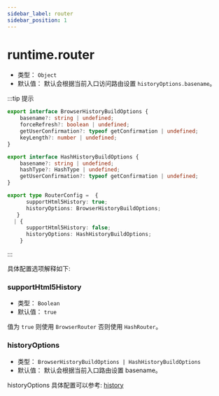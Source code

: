 ```yaml
---
sidebar_label: router
sidebar_position: 1
---
```


# runtime.router



* 类型： `Object`
* 默认值： 默认会根据当前入口访问路由设置 `historyOptions.basename`。

:::tip 提示

```ts
export interface BrowserHistoryBuildOptions {
    basename?: string | undefined;
    forceRefresh?: boolean | undefined;
    getUserConfirmation?: typeof getConfirmation | undefined;
    keyLength?: number | undefined;
}

export interface HashHistoryBuildOptions {
    basename?: string | undefined;
    hashType?: HashType | undefined;
    getUserConfirmation?: typeof getConfirmation | undefined;
}

export type RouterConfig =  {
      supportHtml5History: true;
      historyOptions: BrowserHistoryBuildOptions;
   }
  | {
      supportHtml5History: false;
      historyOptions: HashHistoryBuildOptions;
    }
```
:::

具体配置选项解释如下:

### supportHtml5History

* 类型： `Boolean`
* 默认值： `true`

值为 `true` 则使用 `BrowserRouter` 否则使用 `HashRouter`。

### historyOptions

* 类型： `BrowserHistoryBuildOptions | HashHistoryBuildOptions`
* 默认值： 默认会根据当前入口路由设置 basename。

historyOptions 具体配置可以参考: [history](https://github.com/remix-run/history/blob/v4/docs/Misc.md)
